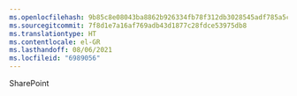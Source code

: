 ```yaml
---
ms.openlocfilehash: 9b85c8e08043ba8862b926334fb78f312db3028545adf785a5cf69cb19752229
ms.sourcegitcommit: 7f8d1e7a16af769adb43d1877c28fdce53975db8
ms.translationtype: HT
ms.contentlocale: el-GR
ms.lasthandoff: 08/06/2021
ms.locfileid: "6989056"
---
```

SharePoint
